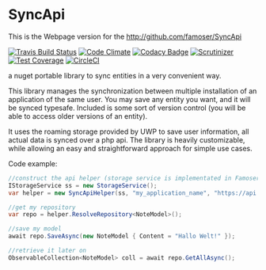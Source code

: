 
# SyncApi
This is the Webpage version for the http://github.com/famoser/SyncApi

[![Travis Build Status](https://travis-ci.org/famoser/SyncApi.Webpage.svg?branch=master)](https://travis-ci.org/famoser/SyncApi.Webpage)
[![Code Climate](https://codeclimate.com/github/famoser/SyncApi.Webpage/badges/gpa.svg)](https://codeclimate.com/github/famoser/SyncApi.Webpage)
[![Codacy Badge](https://api.codacy.com/project/badge/Grade/0049282fe1b3437ba8321ec244a3ea93)](https://www.codacy.com/app/famoser/SyncApi-Webpage?utm_source=github.com&amp;utm_medium=referral&amp;utm_content=famoser/SyncApi.Webpage&amp;utm_campaign=Badge_Grade)
[![Scrutinizer](https://scrutinizer-ci.com/g/famoser/SyncApi.Webpage/badges/quality-score.png?b=master)](https://scrutinizer-ci.com/g/famoser/SyncApi.Webpage)
[![Test Coverage](https://codeclimate.com/github/famoser/SyncApi.Webpage/badges/coverage.svg)](https://codeclimate.com/github/famoser/SyncApi.Webpage/coverage)
[![CircleCI](https://circleci.com/gh/famoser/SyncApi.Webpage.svg?style=svg)](https://circleci.com/gh/famoser/SyncApi.Webpage)

a nuget portable library to sync entities in a very convenient way.

This library manages the synchronization between multiple installation of an application of the same user. 
You may save any entity you want, and it will be synced typesafe. Included is some sort of version control (you will be able to access older versions of an entity).

It uses the roaming storage provided by UWP to save user information, all actual data is synced over a php api.
The library is heavily customizable, while allowing an easy and straightforward approach for simple use cases.

Code example:

```c#
//construct the api helper (storage service is implementated in Famoser.UniversalEssentials for UWP)
IStorageService ss = new StorageService();
var helper = new SyncApiHelper(ss, "my_application_name", "https://api.mywebpage.ch");

//get my repository
var repo = helper.ResolveRepository<NoteModel>();

//save my model
await repo.SaveAsync(new NoteModel { Content = "Hallo Welt!" });

//retrieve it later on
ObservableCollection<NoteModel> coll = await repo.GetAllAsync();
```
